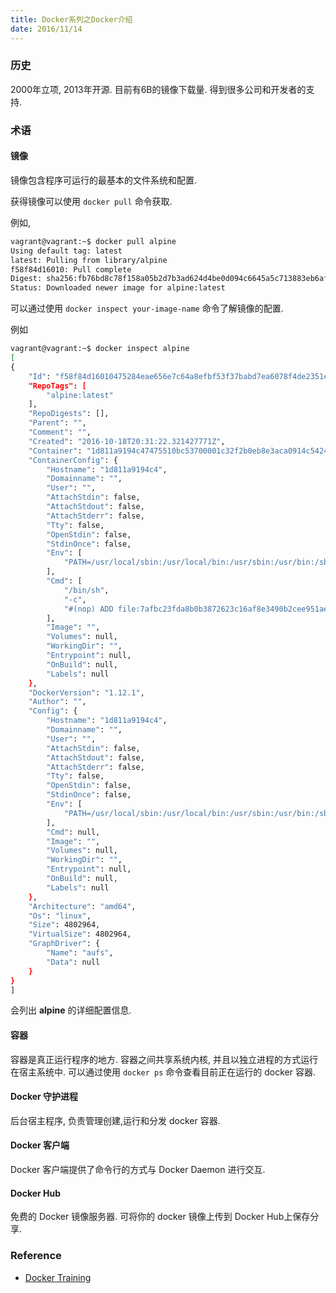 ```yaml
---
title: Docker系列之Docker介绍
date: 2016/11/14
---
```


### 历史
2000年立项, 2013年开源. 目前有6B的镜像下载量. 得到很多公司和开发者的支持.

### 术语

#### 镜像
镜像包含程序可运行的最基本的文件系统和配置.

获得镜像可以使用 `docker pull` 命令获取.

例如,

```bash
vagrant@vagrant:~$ docker pull alpine
Using default tag: latest
latest: Pulling from library/alpine
f58f84d16010: Pull complete
Digest: sha256:fb76bd8c78f158a05b2d7b3ad624d4be0d094c6645a5c713883eb6af47553881
Status: Downloaded newer image for alpine:latest
```

可以通过使用 `docker inspect your-image-name` 命令了解镜像的配置.

例如

```bash
vagrant@vagrant:~$ docker inspect alpine
[
{
    "Id": "f58f84d16010475284eae656e7c64a8efbf53f37babd7ea6078f4de2351eab05",
    "RepoTags": [
        "alpine:latest"
    ],
    "RepoDigests": [],
    "Parent": "",
    "Comment": "",
    "Created": "2016-10-18T20:31:22.321427771Z",
    "Container": "1d811a9194c47475510bc53700001c32f2b0eb8e3aca0914c5424109c0cd2056",
    "ContainerConfig": {
        "Hostname": "1d811a9194c4",
        "Domainname": "",
        "User": "",
        "AttachStdin": false,
        "AttachStdout": false,
        "AttachStderr": false,
        "Tty": false,
        "OpenStdin": false,
        "StdinOnce": false,
        "Env": [
            "PATH=/usr/local/sbin:/usr/local/bin:/usr/sbin:/usr/bin:/sbin:/bin"
        ],
        "Cmd": [
            "/bin/sh",
            "-c",
            "#(nop) ADD file:7afbc23fda8b0b3872623c16af8e3490b2cee951aed14b3794389c2f946cc8c7 in / "
        ],
        "Image": "",
        "Volumes": null,
        "WorkingDir": "",
        "Entrypoint": null,
        "OnBuild": null,
        "Labels": null
    },
    "DockerVersion": "1.12.1",
    "Author": "",
    "Config": {
        "Hostname": "1d811a9194c4",
        "Domainname": "",
        "User": "",
        "AttachStdin": false,
        "AttachStdout": false,
        "AttachStderr": false,
        "Tty": false,
        "OpenStdin": false,
        "StdinOnce": false,
        "Env": [
            "PATH=/usr/local/sbin:/usr/local/bin:/usr/sbin:/usr/bin:/sbin:/bin"
        ],
        "Cmd": null,
        "Image": "",
        "Volumes": null,
        "WorkingDir": "",
        "Entrypoint": null,
        "OnBuild": null,
        "Labels": null
    },
    "Architecture": "amd64",
    "Os": "linux",
    "Size": 4802964,
    "VirtualSize": 4802964,
    "GraphDriver": {
        "Name": "aufs",
        "Data": null
    }
}
]
```
会列出 **alpine** 的详细配置信息.

#### 容器

容器是真正运行程序的地方. 容器之间共享系统内核, 并且以独立进程的方式运行在宿主系统中. 可以通过使用 `docker ps` 命令查看目前正在运行的 docker 容器.

#### Docker 守护进程

后台宿主程序, 负责管理创建,运行和分发 docker 容器.

#### Docker 客户端

Docker 客户端提供了命令行的方式与 Docker Daemon 进行交互.

#### Docker Hub

免费的 Docker 镜像服务器. 可将你的 docker 镜像上传到 Docker Hub上保存分享.




### Reference

- [Docker Training](http://training.docker.com/category/docker-mentor-week)
